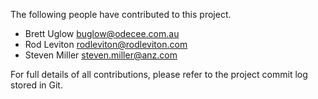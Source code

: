 The following people have contributed to this project.

* Brett Uglow <buglow@odecee.com.au>
* Rod Leviton <rodleviton@rodleviton.com>
* Steven Miller <steven.miller@anz.com>

For full details of all contributions, please refer to the project commit log stored in Git.